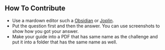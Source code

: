 ## How To Contribute

- Use a mardown editor such a [Obsidian](https://obsidian.md/) or [Joplin](https://joplinapp.org/).
- Put the question first and then the answer. You can use screenshots to show how you got your answer.
- Make your guide into a PDF that has same name as the challenge and put it into a folder that has the same name as well. 


